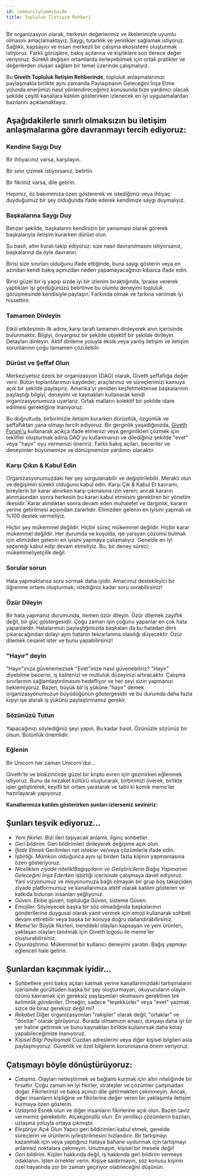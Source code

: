 ```yaml
---
id: communityCommsGuide
title: Topluluk İletişim Rehberi
---
```



Bir organizasyon olarak, herkesin değerlerimiz ve ilkelerimizle uyumlu olmasını amaçlamaktayız. Saygı, tutarlılık ve yenilikler sağlamak istiyoruz. Sağlıklı, kapsayıcı ve insan merkezli bir çalışma ekosistemi oluşturmak istiyoruz. Farklı görüşlere, bakış açılarına ve kişiliklere son derece değer veriyoruz. Sürekli değişen ortamlarda ilerleyebilmek için ortak pratikler ve değerlerden oluşan sağlam bir temel üzerinde çalışmalıyız.

Bu **Giveth Topluluk İletişim Rehberinde**, topluluk anlaşmalarımızı paylaşmakla birlikte aynı zamanda Paylaşmanın Geleceğini İnşa Etme yolunda enerjimizi nasıl yönlendireceğimiz konusunda bize yardımcı olacak şekilde çeşitli kanallara katılım gösterirken izlenecek en iyi uygulamalardan bazılarını açıklamaktayız.

## Aşağıdakilerle sınırlı olmaksızın bu iletişim anlaşmalarına göre davranmayı tercih ediyoruz:

### Kendine Saygı Duy

Bir ihtiyacınız varsa, karşılayın.

Bir sınır çizmek istiyorsanız, belirtin.

Bir fikriniz varsa, dile getirin.

Hepimiz, öz bakımımıza özen göstererek ve istediğimiz veya ihtiyaç duyduğumuz bir şey olduğunda ifade ederek kendimize saygı duymalıyız.

### Başkalarına Saygı Duy

Benzer şekilde, başkalarını kendinizin bir yansıması olarak görerek başkalarıyla iletişim kurarken dürüst olun.

Şu basit, altın kuralı takip ediyoruz: size nasıl davranılmasını istiyorsanız, başkalarına da öyle davranın.

Birisi size sınırları olduğunu ifade ettiğinde, buna saygı gösterin veya en azından kendi bakış açınızdan neden yapamayacağınızı kibarca ifade edin.

Birisi güzel bir iş yapıp sizde iyi bir izlenim bıraktığında, !praise vererek yaptıkları işi gördüğünüzü belirtinve bu olumlu deneyimi topluluk görüşmesinde kendisiyle paylaşın. Farkında olmak ve farkına varılmak iyi hissettirir.

### Tamamen Dinleyin

Etkili etkileşimin ilk adımı, karşı tarafı tamamen dinleyerek anın içerisinde bulunmaktır. Bilgiyi, önyargısız bir şekilde objektif bir şekilde dinleyin. Detayları dinleyin. Aktif dinleme yoluyla eksik veya yanlış iletişim ve iletişim sorunlarının çoğu tamamen çözülebilir.

### Dürüst ve Şeffaf Olun

Merkeziyetsiz özerk bir organizasyon (DAO) olarak, Giveth şeffaflığa değer verir. Bütün toplantılarımızı kaydeder, araçlarımız ve süreçlerimizi kamuya açık bir şekilde paylaşırız. Amerika'yı yeniden keşfetmektense başkalarının paylaştığı bilgiyi, deneyimi ve kaynakları kullanarak kendi organizasyonumuza uyarlarız. Ortak malların kolektif bir şekilde idare edilmesi gerektiğine inanıyoruz.

Bu doğrultuda, birbirimizle iletişim kurarken dürüstlük, özgünlük ve şeffaflıktan yana olmayı tercih ediyoruz. Bir gerginlik yaşadığınızda, [Giveth Forum'u](https://forum.giveth.io/) kullanarak açıkça ifade etmenizi veya gerginlikleri çözmek için teklifler oluşturmak adına DAO'yu kullanmanızı ve dilediğiniz şekilde "evet" veya "hayır" oyu vermenizi öneririz. Farklı bakış açıları, beceriler ve deneyimler büyümemize ve dönüşmemize yardımcı olacaktır.

### Karşı Çıkın & Kabul Edin

Organizasyonumuzdaki her şey sorgulanabilir ve değiştirilebilir. Meraklı olun ve değişimin sürekli olduğunu kabul edin. Karşı Çık & Kabul Et kavramı, bireylerin bir karar alınırken karşı çıkmasına izin veren; ancak kararın alınmasından sonra herkesin bu kararı kabul etmesini gerektiren bir yönetim ilkesidir. Karar alındıktan sonra devam eden muhalefet ve dargınlık, kararın yerine getirilmesi açısından zararlıdır. Elimizden gelenin en iyisini yapmalı ve %100 destek vermeliyiz.

Hiçbir şey mükemmel değildir. Hiçbir süreç mükemmel değildir. Hiçbir karar mükemmel değildir. Her durumda ve koşulda, işe yarayan çözümü bulmak için elimizden gelenin en iyisini yapmaya çalışmalıyız. Genelde en iyi seçeneği kabul edip devam etmeliyiz. Bu, bir deney süreci; mükemmeliyetçilik değil.

### Sorular sorun

Hata yapmaktansa soru sormak daha iyidir. Amacımız destekleyici bir öğrenme ortamı oluşturmak; istediğiniz kadar soru sorabilirsiniz!

### Özür Dileyin

Bir hata yapmanız durumunda, hemen özür dileyin. Özür dilemek zayıflık değil, bir güç göstergesidir. Çoğu zaman işin çoğunu yapanlar en çok hata yapanlardır. Hatalarımızı paylaştığımızda başkaları da bu hatadan ders çıkaracağından dolayı aynı hatanın tekrarlanma olasılığı düşecektir. Özür dilemek cesaret ister ve bunu yapabilirsiniz!

### "Hayır" deyin

"Hayır"ınıza güvenemezsek "Evet"inize nasıl güvenebiliriz? "Hayır" diyebilme becerisi, iş kalitenizi ve mutluluk düzeyinizi artıracaktır. Çalışma sınırlarının sağlamlaştırılmasını hedefliyor ve her şeyi sizin yapmanızı beklemiyoruz. Bazen, büyük bir iş yüküne "hayır" demek organizasyonumuzun büyüdüğünün göstergesidir ve bu durumda daha fazla kişiyi işe alarak iş yükünü paylaştırmamız gerekir.

### Sözünüzü Tutun

Yapacağınızı söylediğiniz şeyi yapın. Bu kadar basit. Özünüzle sözünüz bir olsun. Bütünlük önemlidir.

### Eğlenin

Bir Unicorn her zaman Unicorn'dur…

Giveth'te ve blokzincirde güzel bir kripto evren için gezinirken eğlenmek istiyoruz. Bunu da nezaket kültürü oluşturarak, birbirimizi överek, birlikte işler geliştirerek, keyifli bir ortam yaratarak ve tabii ki komik meme'ler hazırlayarak yapıyoruz.

**Kanallarımıza katılım gösterirken şunları izlerseniz seviniriz:**

## Şunları teşvik ediyoruz...


* _Yeni fikirler._ Bizi ileri taşıyacak anlamlı, ilginç sohbetler.
* _Geri bildirim._ Geri bildirimleri dinleyerek değişime açık olun.
* _İfade Etmek_ Gerilimleri net istekler ve/veya çözümlerle ifade edin.
* _İşbirliği._ Mümkün olduğunca aynı işi birden fazla kişinin yapmamasına özen gösteriyoruz.
* _Nicelikten ziyade nitelik!_Bağışçıların ve Geliştiricilerin_ Bağış Yapmanıın Geleceğini İnşa Ederken_ işbirliği içerisinde çalışmaya davet ediyoruz. Yani vizyonumuz ve misyonumuza bağlı olmayan bir grup boş takipçiden ziyade platformumuz ve kanallarımıza atktif olarak katılım gösteren ve katkıda bulunan insanları yeğliyoruz.
* _Güven._ Ekibe güven, topluluğa Güven, sisteme Güven.
* _Emojiler._ Söyleyecek başka bir söz olmadığında başkalarının gönderilerine duygusal olarak yanıt vermek için emoji kullanarak sohbeti devam ettirebilir veya başka bir konuya doğru dallandırabilirsiniz.
* _Meme'ler_ Büyük fikirleri, trenddeki olayları kapsayan ve yeni ürünleri, yaklaşan olayları tanıtmak için Giveth logosu ile meme'ler oluşturabilirsiniz.
* _Oyunlaştırma._ Mükemmel bir kullanıcı deneyimi yaratın. Bağış yapmayı eğlenceli hale getirin.

## Şunlardan kaçınmak iyidir...


* Sohbetlere yeni bakış açıları katmak yerine kanallarımızdaki tartışmaların içerisinde gürültüden başka bir şey oluşturmayan, okuyucuların olayın özünü kavramak için gereksiz paylaşımları okumasını gerektiren _tek kelimelik gönderiler_. Örneğin, sadece "teşekkürler" veya "evet" yazmak sizce de biraz gereksiz değil mi?
* _Rekabet_ Diğer organizasyonları "rakipler" olarak değil, "ortaklar" ve "dostlar" olarak görüyoruz. Burada olmamızın amacı, dünyayı daha iyi bir yer haline getirmek ve bunu kaynakları birlikte kullanırsak daha kolay yapabileceğimize inanıyoruz.
* _Kişisel Bilgi Paylaşmak_ Cüzdan adreslerini veya diğer kişisel bilgileri asla paylaşmıyoruz. Güvenlik ve özel bilgilerin korunmasına önem veriyoruz.

## Çatışmayı böyle dönüştürüyoruz:


* _Çatışma._ Olayları netleştirmek ve bağlantı kurmak için altın niteliğinde bir fırsattır. Çoğu zaman en iyi fikirler, stratejiler ve çözümler çaıtşmadan doğar. Fikirlerinizi ve bakış açınızı dile getirmekten çekinmeyin. Ancak, diğer insanların kişiliğine ve fikirlerine değer veren bir yaklaşımla iletişim kurmaya özen gösterin.
* _Uzlaşma_ Esnek olun ve diğer insanların fikirlerine açık olun. Bazen taviz vermemiz gerekebilir. Alçakgönüllü olun. En yenilikçi çözümlerin bazıları, uzlaşma yoluyla ortaya çıkmıştır.
* _Eleştiriye Açık Olun_ Yapıcı geri bildirimleri kabul etmek, genelde süreçlerin ve ürünlerin iyileştirilmesini hızlandırır. Bir tartışmayı kazanmak için veya yaptığınız hataya bahane uydurmak için tartışmayı anlamsız noktalara çekmeyin. Unutmayın, kişisel bir mesele değil!
* _Geri bildirim._ Kişiler hakkında değil, iş hakkında geri bildirim vermeye odaklanın. İşten örnekler verin. Kişiye saldırmayın, söz konusu kişinin özel hayatında zor bir zaman geçiriyor olabileceğini düşünün.
